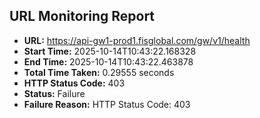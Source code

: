 ## URL Monitoring Report

- **URL:** https://api-gw1-prod1.fisglobal.com/gw/v1/health
- **Start Time:** 2025-10-14T10:43:22.168328
- **End Time:** 2025-10-14T10:43:22.463878
- **Total Time Taken:** 0.29555 seconds
- **HTTP Status Code:** 403
- **Status:** Failure
- **Failure Reason:** HTTP Status Code: 403
